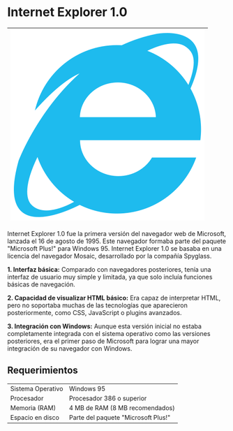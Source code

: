 # Internet Explorer 1.0 

|![Logo Internet explorer](https://github.com/CRBalta/CRBalta-SMX2-M8UF1A1-HistoriaWeb-95-Internet-Explorer-1.0-Baltasar/blob/main/Internet_Explorer_logo.svg)|
|----------------------|
Internet Explorer 1.0 fue la primera versión del navegador web de Microsoft, lanzada el 16 de agosto de 1995. Este navegador formaba parte del paquete "Microsoft Plus!" para Windows 95. Internet Explorer 1.0 se basaba en una licencia del navegador Mosaic, desarrollado por la compañía Spyglass.

__1. Interfaz básica:__ Comparado con navegadores posteriores, tenía una interfaz de usuario muy simple y limitada, ya que solo incluía funciones básicas de navegación.

__2. Capacidad de visualizar HTML básico:__ Era capaz de interpretar HTML, pero no soportaba muchas de las tecnologías que aparecieron posteriormente, como CSS, JavaScript o plugins avanzados.

__3. Integración con Windows:__ Aunque esta versión inicial no estaba completamente integrada con el sistema operativo como las versiones posteriores, era el primer paso de Microsoft para lograr una mayor integración de su navegador con Windows.

## __Requerimientos__

| | |
|-----------------|--------------|
| Sistema Operativo | Windows 95 |
| Procesador | Procesador 386 o superior |
| Memoria (RAM) | 4 MB de RAM (8 MB recomendados) |
|Espacio en disco | Parte del paquete "Microsoft Plus!" |

